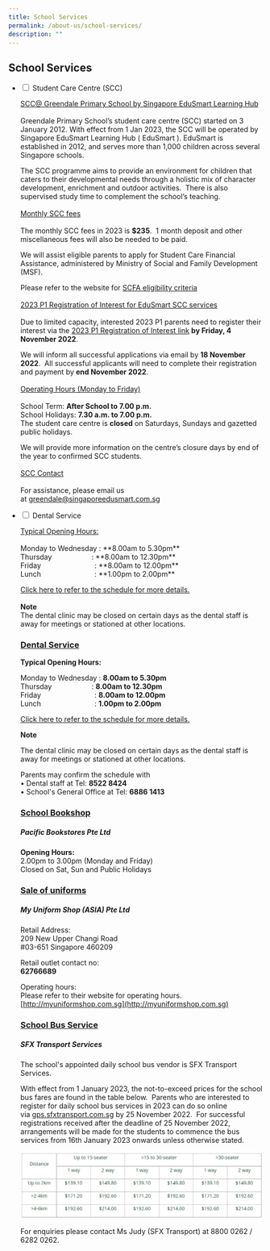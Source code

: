 ```yaml
---
title: School Services
permalink: /about-us/school-services/
description: ""
---
```

## **School Services**

<ul class="jekyllcodex_accordion">
<li><input id="accordion1" type="checkbox">  
<label for="accordion1">Student Care Centre (SCC)</label><div>  
<p><u>SCC@ Greendale Primary School by Singapore EduSmart Learning Hub</u> 
	<br><br>Greendale Primary School’s student care centre (SCC) started on 3 January 2012. With effect from 1 Jan 2023, the SCC will be operated by Singapore EduSmart Learning Hub ( EduSmart ). EduSmart is established in 2012, and serves more than 1,000 children across several Singapore schools.  

The SCC programme aims to provide an environment for children that caters to their developmental needs through a holistic mix of character development, enrichment and outdoor activities.  There is also supervised study time to complement the school’s teaching.
	<br><br>
	<u>Monthly SCC fees</u>
	<br><br>
	The monthly SCC fees in 2023 is **$235**.  1 month deposit and other miscellaneous fees will also be needed to be paid.   

  

We will assist eligible parents to apply for Student Care Financial Assistance, administered by Ministry of Social and Family Development (MSF).  

  

Please refer to the website for [SCFA eligibility criteria](https://www.msf.gov.sg/Comcare/Pages/ComCare-Student-Care-Subsidies.aspx)
	<br><br>
	<u>2023 P1 Registration of Interest for EduSmart SCC services</u>
	<br><br>
	Due to limited capacity, interested 2023 P1 parents need to register their interest via the [2023 P1 Registration of Interest link](https://zfrmz.com/mQuMnl2rDhgfLWSqCDFK) **by Friday, 4 November 2022**.

We will inform all successful applications via email by **18 November 2022**.  All successful applicants will need to complete their registration and payment by **end November 2022**.
<br><br>
	<u>Operating Hours (Monday to Friday)</u>
	<br><br>
	School Term: **After School to 7.00 p.m.**<br>
School Holidays: **7.30 a.m. to 7.00 p.m.**<br>
The student care centre is **closed** on Saturdays, Sundays and gazetted public holidays.

We will provide more information on the centre’s closure days by end of the year to confirmed SCC students.
<br><br>
	<u>SCC Contact</u>
<br><br>
	For assistance, please email us at [greendale@singaporeedusmart.com.sg](mailto:greendale@singaporeedusmart.com.sg)
</p>  
</div></li> 

<li><input id="accordion2" type="checkbox">  
<label for="accordion2">Dental Service</label><div>  
<p>
	<u>Typical Opening Hours:</u>
	<br><br>
	Monday to Wednesday : **8.00am to 5.30pm**<br>
Thursday                    : **8.00am to 12.30pm**
<br>
Friday                           : **8.00am to 12.00pm**<br>
Lunch                           : **1.00pm to 2.00pm**

[Click here to refer to the schedule for more details.](/files/Dental%20Schedule/DENTAL%20SCHEDULE%20MARCH%202023.pdf)
	<br><br>
	<b>Note</b>
	<br>
	The dental clinic may be closed on certain days as the dental staff is away for meetings or stationed at other locations.
</p>  
</div></li>  


### <u>Dental Service</u>

  

**Typical Opening Hours:**  

  

Monday to Wednesday : **8.00am to 5.30pm**<br>
Thursday                    : **8.00am to 12.30pm**
<br>
Friday                           : **8.00am to 12.00pm**<br>
Lunch                           : **1.00pm to 2.00pm**

[Click here to refer to the schedule for more details.](/files/Dental%20Schedule/DENTAL%20SCHEDULE%20MARCH%202023.pdf)

**Note**

The dental clinic may be closed on certain days as the dental staff is away for meetings or stationed at other locations.

  


Parents may confirm the schedule with <br>
			• Dental staff at Tel: **8522 8424** <br>
			• School's General Office at Tel: **6886 1413** <br>

### <u>School Bookshop</u>
##### Pacific Bookstores Pte Ltd

**Opening Hours:**<br>
2.00pm to 3.00pm (Monday and Friday)<br>
Closed on Sat, Sun and Public Holidays

### <u>Sale of uniforms</u>

##### My Uniform Shop (ASIA) Pte Ltd

Retail Address:<br>
209 New Upper Changi Road<br>
#03-651 Singapore 460209

Retail outlet contact no:<br>
**62766689**

Operating hours:<br>
Please refer to their website for operating hours. [http://myuniformshop.com.sg](http://myuniformshop.com.sg)

### <u>School Bus Service</u>

##### SFX Transport Services<br>

The school's appointed daily school bus vendor is SFX Transport Services.

With effect from 1 January 2023, the not-to-exceed prices for the school bus fares are found in the table below.  Parents who are interested to register for daily school bus services in 2023 can do so online via [gps.sfxtransport.com.sg](http://gps.sfxtransport.com.sg/) by 25 November 2022.  For successful registrations received after the deadline of 25 November 2022, arrangements will be made for the students to commence the bus services from 16th January 2023 onwards unless otherwise stated. <br>

![Fee Table](/images/About%20Us/School%20Bus%20Fees%20Table.jpg)

For enquiries please contact Ms Judy (SFX Transport) at 8800 0262 / 6282 0262.
